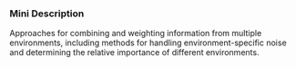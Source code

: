 ### Mini Description

Approaches for combining and weighting information from multiple environments, including methods for handling environment-specific noise and determining the relative importance of different environments.
